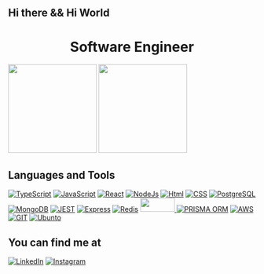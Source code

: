 ## Hi there && Hi World
<h1 align="center">Software Engineer</h1>

<div>  
  <img height="180em" src="https://github-readme-stats.vercel.app/api?username=plperera&show_icons=true&theme=tokyonight">
  <img height="180em" src="https://github-readme-stats.vercel.app/api/top-langs/?username=plperera&layout=compact&show_icons=true&theme=tokyonight">
</div>

<h2>Languages and Tools</h2>

<div>
  
  [![TypeScript](https://img.shields.io/badge/TypeScript-007ACC?style=for-the-badge&logo=typescript&logoColor=white)](https://github.com/plperera)
  [![JavaScript](https://img.shields.io/badge/JavaScript-F7DF1E?style=for-the-badge&logo=javascript&logoColor=black)](https://github.com/plperera)
  [![React](https://img.shields.io/badge/React-20232A?style=for-the-badge&logo=react&logoColor=61DAFB)](https://github.com/plperera)
  [![NodeJs](https://img.shields.io/badge/Node.js-43853D?style=for-the-badge&logo=node.js&logoColor=white)](https://github.com/plperera)
  [![Html](https://img.shields.io/badge/HTML5-E34F26?style=for-the-badge&logo=html5&logoColor=white)](https://github.com/plperera)
  [![CSS](https://img.shields.io/badge/CSS3-1572B6?style=for-the-badge&logo=css3&logoColor=white)](https://github.com/plperera)
  [![PostgreSQL](https://img.shields.io/badge/PostgreSQL-316192?style=for-the-badge&logo=postgresql&logoColor=white)](https://github.com/plperera)
  [![MongoDB](https://img.shields.io/badge/MongoDB-4EA94B?style=for-the-badge&logo=mongodb&logoColor=white)](https://github.com/plperera)
  [![JEST](https://img.shields.io/badge/Jest-323330?style=for-the-badge&logo=Jest&logoColor=white)](https://github.com/plperera)
  [![Express](https://img.shields.io/badge/Express.js-404D59?style=for-the-badge)](https://github.com/plperera)
  [![Redis](https://img.shields.io/badge/redis-%23DD0031.svg?&style=for-the-badge&logo=redis&logoColor=white)](https://github.com/plperera)
  <a href="https://github.com/plperera">
    <img height="28em" style="width: 5em"             src="https://camo.githubusercontent.com/240d9f9177236e5fd117a33e31e5b77b5fece5f03410fe10f5c7835937fb3506/68747470733a2f2f63646e2e6a7364656c6976722e6e65742f67682f64657669636f6e732f64657669636f6e2f69636f6e732f646f636b65722f646f636b65722d706c61696e2d776f72646d61726b2e737667">
  </a>
    [![PRISMA ORM](https://img.shields.io/badge/Prisma-3982CE?style=for-the-badge&logo=Prisma&logoColor=white)]()
  [![AWS](https://img.shields.io/badge/Amazon_AWS-FF9900?style=for-the-badge&logo=amazonaws&logoColor=white)]()
  [![GIT](https://img.shields.io/badge/GIT-E44C30?style=for-the-badge&logo=git&logoColor=white)]()
  [![Ubunto](https://img.shields.io/badge/Ubuntu-E95420?style=for-the-badge&logo=ubuntu&logoColor=white)]()
  
</div>

<div>
  <h2>You can find me at</h2>
  
  [![LinkedIn](https://img.shields.io/badge/LinkedIn-0077B5?style=for-the-badge&logo=linkedin&logoColor=white)](https://www.linkedin.com/in/pedro-l-pereira)
  [![Instagram](https://img.shields.io/badge/Instagram-E4405F?style=for-the-badge&logo=instagram&logoColor=white)](https://www.instagram.com/plperera)
</div>
